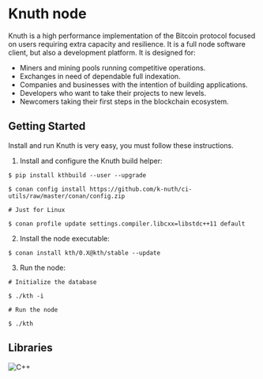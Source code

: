 # Knuth node

Knuth is a high performance implementation of the Bitcoin protocol focused on users requiring extra capacity and resilience. It is a full node software client, but also a development platform. It is designed for:

- Miners and mining pools running competitive operations.
- Exchanges in need of dependable full indexation.
- Companies and businesses with the intention of building applications.
- Developers who want to take their projects to new levels.
- Newcomers taking their first steps in the blockchain ecosystem.

## Getting Started

Install and run Knuth is very easy, you must follow these instructions.

1. Install and configure the Knuth build helper:

```
$ pip install kthbuild --user --upgrade

$ conan config install https://github.com/k-nuth/ci-utils/raw/master/conan/config.zip

# Just for Linux

$ conan profile update settings.compiler.libcxx=libstdc++11 default
```

2. Install the node executable:

```
$ conan install kth/0.X@kth/stable --update
```

3. Run the node:

```
# Initialize the database

$ ./kth -i

# Run the node

$ ./kth
```

## Libraries

![C++](https://kth.cash/images/libraries/cpp.svg)

